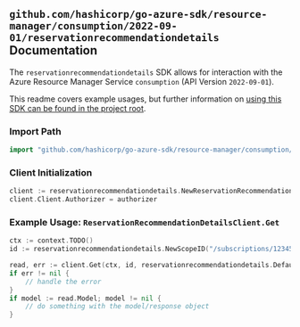 
## `github.com/hashicorp/go-azure-sdk/resource-manager/consumption/2022-09-01/reservationrecommendationdetails` Documentation

The `reservationrecommendationdetails` SDK allows for interaction with the Azure Resource Manager Service `consumption` (API Version `2022-09-01`).

This readme covers example usages, but further information on [using this SDK can be found in the project root](https://github.com/hashicorp/go-azure-sdk/tree/main/docs).

### Import Path

```go
import "github.com/hashicorp/go-azure-sdk/resource-manager/consumption/2022-09-01/reservationrecommendationdetails"
```


### Client Initialization

```go
client := reservationrecommendationdetails.NewReservationRecommendationDetailsClientWithBaseURI("https://management.azure.com")
client.Client.Authorizer = authorizer
```


### Example Usage: `ReservationRecommendationDetailsClient.Get`

```go
ctx := context.TODO()
id := reservationrecommendationdetails.NewScopeID("/subscriptions/12345678-1234-9876-4563-123456789012/resourceGroups/some-resource-group")

read, err := client.Get(ctx, id, reservationrecommendationdetails.DefaultGetOperationOptions())
if err != nil {
	// handle the error
}
if model := read.Model; model != nil {
	// do something with the model/response object
}
```
